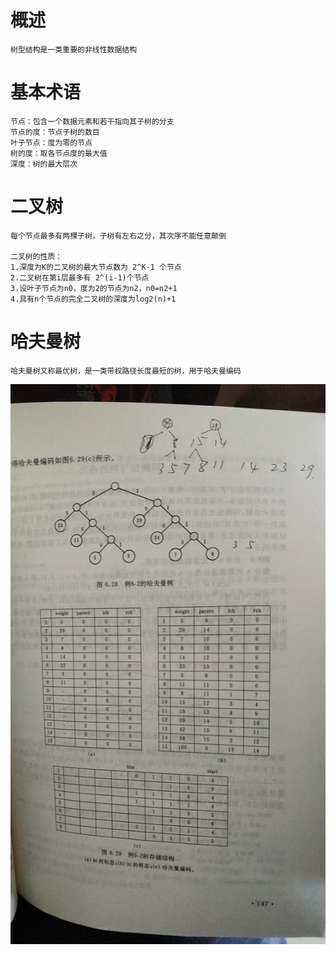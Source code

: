 # 概述

    树型结构是一类重要的非线性数据结构

# 基本术语

    节点：包含一个数据元素和若干指向其子树的分支
    节点的度：节点子树的数目
    叶子节点：度为零的节点
    树的度：取各节点度的最大值
    深度：树的最大层次

# 二叉树

    每个节点最多有两棵子树，子树有左右之分，其次序不能任意颠倒
    
    二叉树的性质：
    1.深度为K的二叉树的最大节点数为 2^K-1 个节点
    2.二叉树在第i层最多有 2^(i-1)个节点
    3.设叶子节点为n0，度为2的节点为n2，n0=n2+1
    4.具有n个节点的完全二叉树的深度为log2(n)+1

# 哈夫曼树

    哈夫曼树又称最优树，是一类带权路径长度最短的树，用于哈夫曼编码
![](./picture/hfm.jpg)

